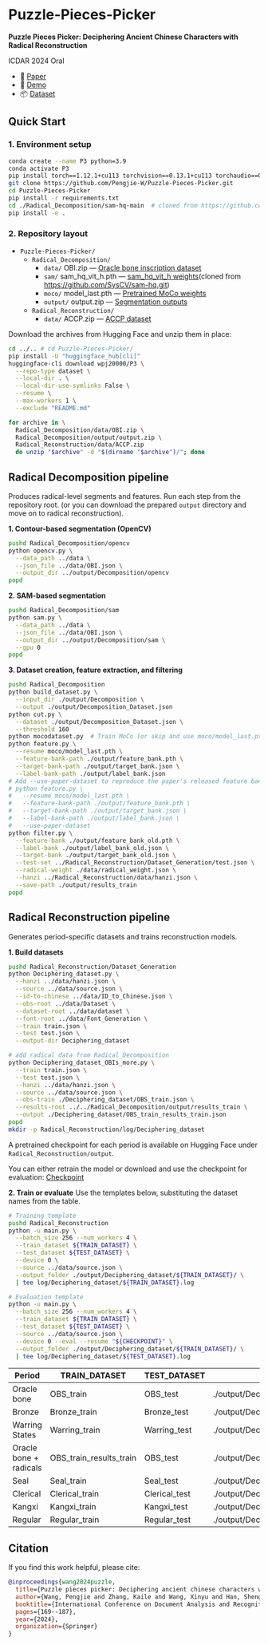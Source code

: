 # Puzzle-Pieces-Picker

**Puzzle Pieces Picker: Deciphering Ancient Chinese Characters with Radical Reconstruction**

ICDAR 2024 Oral
- 📄 [Paper](https://arxiv.org/abs/2406.03019)
- 🧪 [Demo](http://vlrlabmonkey.xyz:7684)
- 📦 [Dataset](https://huggingface.co/datasets/wpj20000/P3)

## Quick Start

### 1. Environment setup
```bash
conda create --name P3 python=3.9
conda activate P3
pip install torch==1.12.1+cu113 torchvision==0.13.1+cu113 torchaudio==0.12.1 --extra-index-url https://download.pytorch.org/whl/cu113
git clone https://github.com/Pengjie-W/Puzzle-Pieces-Picker.git
cd Puzzle-Pieces-Picker
pip install -r requirements.txt
cd ./Radical_Decomposition/sam-hq-main  # cloned from https://github.com/SysCV/sam-hq.git
pip install -e .
```

### 2. Repository layout
- `Puzzle-Pieces-Picker/`
  - `Radical_Decomposition/`
    - `data/` OBI.zip — [Oracle bone inscription dataset](https://huggingface.co/datasets/wpj20000/P3/tree/main/Radical_Decomposition/data)
    - `sam/` sam_hq_vit_h.pth — [sam_hq_vit_h weights](https://huggingface.co/datasets/wpj20000/P3/tree/main/Radical_Decomposition/sam)(cloned from https://github.com/SysCV/sam-hq.git)
    - `moco/` model_last.pth — [Pretrained MoCo weights](https://huggingface.co/datasets/wpj20000/P3/tree/main/Radical_Decomposition/moco)
    - `output/` output.zip — [Segmentation outputs](https://huggingface.co/datasets/wpj20000/P3/tree/main/Radical_Decomposition/output)
  - `Radical_Reconstruction/`
    - `data/` ACCP.zip — [ACCP dataset](https://huggingface.co/datasets/wpj20000/P3/tree/main/Radical_Reconstruction/data)
<!-- ```text
Puzzle-Pieces-Picker/
|-- Radical_Decomposition/
|   |-- data/  (OBI.zip -> Oracle bone inscription dataset)
|   |-- sam/   (sam_hq_vit_h.pth -> SAM-HQ weights)
|   |-- moco/  (model_last.pth -> trained MoCo weights)
|   |-- output/ (output.zip -> prepared segmentation outputs)
|-- Radical_Reconstruction/
    |-- data/  (ACCP.zip -> ACCP dataset)
``` -->
Download the archives from Hugging Face and unzip them in place:
```bash
cd ../.. # cd Puzzle-Pieces-Picker/
pip install -U "huggingface_hub[cli]"
huggingface-cli download wpj20000/P3 \
  --repo-type dataset \
  --local-dir . \
  --local-dir-use-symlinks False \
  --resume \
  --max-workers 1 \
  --exclude "README.md"

for archive in \
  Radical_Decomposition/data/OBI.zip \
  Radical_Decomposition/output/output.zip \
  Radical_Reconstruction/data/ACCP.zip
  do unzip "$archive" -d "$(dirname "$archive")/"; done
```

## Radical Decomposition pipeline
Produces radical-level segments and features. Run each step from the repository root.
(or you can download the prepared `output` directory and move on to radical reconstruction).

**1. Contour-based segmentation (OpenCV)**
```bash
pushd Radical_Decomposition/opencv
python opencv.py \
  --data_path ../data \
  --json_file ../data/OBI.json \
  --output_dir ../output/Decomposition/opencv
popd
```

**2. SAM-based segmentation**
```bash
pushd Radical_Decomposition/sam
python sam.py \
  --data_path ../data \
  --json_file ../data/OBI.json \
  --output_dir ../output/Decomposition/sam \
  --gpu 0
popd
```

**3. Dataset creation, feature extraction, and filtering**
```bash
pushd Radical_Decomposition
python build_dataset.py \
  --input_dir ./output/Decomposition \
  --output ./output/Decomposition_Dataset.json
python cut.py \
  --dataset ./output/Decomposition_Dataset.json \
  --threshold 160
python mocodataset.py  # Train MoCo (or skip and use moco/model_last.pth)
python feature.py \
  --resume moco/model_last.pth \
  --feature-bank-path ./output/feature_bank.pth \
  --target-bank-path ./output/target_bank.json \
  --label-bank-path ./output/label_bank.json
# Add --use-paper-dataset to reproduce the paper's released feature bank
# python feature.py \
#   --resume moco/model_last.pth \
#   --feature-bank-path ./output/feature_bank.pth \
#   --target-bank-path ./output/target_bank.json \
#   --label-bank-path ./output/label_bank.json \
#   --use-paper-dataset
python filter.py \
  --feature-bank ./output/feature_bank_old.pth \
  --label-bank ./output/label_bank_old.json \
  --target-bank ./output/target_bank_old.json \
  --test-set ../Radical_Reconstruction/Dataset_Generation/test.json \
  --radical-weight ./data/radical_weight.json \
  --hanzi ../Radical_Reconstruction/data/hanzi.json \
  --save-path ./output/results_train
popd
```

## Radical Reconstruction pipeline
Generates period-specific datasets and trains reconstruction models.

**1. Build datasets**
```bash
pushd Radical_Reconstruction/Dataset_Generation
python Deciphering_dataset.py \
  --hanzi ../data/hanzi.json \
  --source ../data/source.json \
  --id-to-chinese ../data/ID_to_Chinese.json \
  --obs-root ../data/Dataset \
  --dataset-root ../data/dataset \
  --font-root ../data/Font_Generation \
  --train train.json \
  --test test.json \
  --output-dir Deciphering_dataset

# add radical data from Radical_Decomposition
python Deciphering_dataset_OBIs_more.py \
  --train train.json \
  --test test.json \
  --hanzi ../data/hanzi.json \
  --source ../data/source.json \
  --obs-train ./Deciphering_dataset/OBS_train.json \
  --results-root ../../Radical_Decomposition/output/results_train \
  --output ./Deciphering_dataset/OBS_train_results_train.json
popd
mkdir -p Radical_Reconstruction/log/Deciphering_dataset
```
A pretrained checkpoint for each period is available on Hugging Face under `Radical_Reconstruction/output`.

You can either retrain the model or download and use the checkpoint for evaluation: [Checkpoint](https://huggingface.co/datasets/wpj20000/P3/tree/main/Radical_Reconstruction/output)

**2. Train or evaluate**
Use the templates below, substituting the dataset names from the table.

```bash
# Training template
pushd Radical_Reconstruction
python -u main.py \
  --batch_size 256 --num_workers 4 \
  --train_dataset ${TRAIN_DATASET} \
  --test_dataset ${TEST_DATASET} \
  --device 0 \
  --source ../data/source.json \
  --output_folder ./output/Deciphering_dataset/${TRAIN_DATASET}/ \
  | tee log/Deciphering_dataset/${TRAIN_DATASET}.log

# Evaluation template
python -u main.py \
  --batch_size 256 --num_workers 4 \
  --train_dataset ${TRAIN_DATASET} \
  --test_dataset ${TEST_DATASET} \
  --source ../data/source.json \
  --device 0 --eval --resume "${CHECKPOINT}" \
  --output_folder ./output/Deciphering_dataset/${TRAIN_DATASET}/ \
  | tee log/Deciphering_dataset/${TEST_DATASET}.log
```

| Period | TRAIN_DATASET | TEST_DATASET | CHECKPOINT (if evaluating) |
| --- | --- | --- | --- |
| Oracle bone | OBS_train | OBS_test | ./output/Deciphering_dataset/OBS_train/checkpoints/checkpoint_ep0099.pth |
| Bronze | Bronze_train | Bronze_test | ./output/Deciphering_dataset/Bronze_train/checkpoints/checkpoint_ep0099.pth |
| Warring States | Warring_train | Warring_test | ./output/Deciphering_dataset/Warring_train/checkpoints/checkpoint_ep0099.pth |
| Oracle bone + radicals | OBS_train_results_train | OBS_test | ./output/Deciphering_dataset/OBS_train_results_train/checkpoints/checkpoint_ep0099.pth |
| Seal | Seal_train | Seal_test | ./output/Deciphering_dataset/Seal_train/checkpoints/checkpoint_ep0099.pth |
| Clerical | Clerical_train | Clerical_test | ./output/Deciphering_dataset/Clerical_train/checkpoints/checkpoint_ep0099.pth |
| Kangxi | Kangxi_train | Kangxi_test | ./output/Deciphering_dataset/Kangxi_train/checkpoints/checkpoint_ep0099.pth |
| Regular | Regular_train | Regular_test | ./output/Deciphering_dataset/Regular_train/checkpoints/checkpoint_ep0099.pth |

## Citation
If you find this work helpful, please cite:
```bibtex
@inproceedings{wang2024puzzle,
  title={Puzzle pieces picker: Deciphering ancient chinese characters with radical reconstruction},
  author={Wang, Pengjie and Zhang, Kaile and Wang, Xinyu and Han, Shengwei and Liu, Yongge and Jin, Lianwen and Bai, Xiang and Liu, Yuliang},
  booktitle={International Conference on Document Analysis and Recognition},
  pages={169--187},
  year={2024},
  organization={Springer}
}
```
